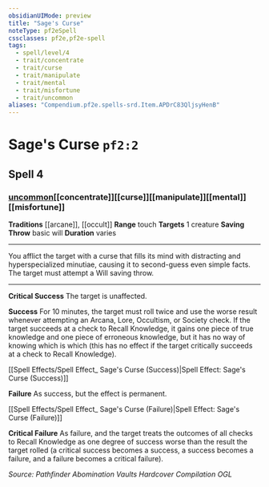 ```yaml
---
obsidianUIMode: preview
title: "Sage's Curse"
noteType: pf2eSpell
cssclasses: pf2e,pf2e-spell
tags:
  - spell/level/4
  - trait/concentrate
  - trait/curse
  - trait/manipulate
  - trait/mental
  - trait/misfortune
  - trait/uncommon
aliases: "Compendium.pf2e.spells-srd.Item.APDrC83QljsyHenB" 
---
```

# Sage's Curse  `pf2:2`  
## Spell 4
### [uncommon](uncommon "Uncommon Rarity Trait")[[concentrate]][[curse]][[manipulate]][[mental]][[misfortune]]
**Traditions** [[arcane]], [[occult]]
**Range** touch
**Targets** 1 creature
**Saving Throw** basic will
**Duration** varies
* * * 
You afflict the target with a curse that fills its mind with distracting and hyperspecialized minutiae, causing it to second-guess even simple facts. The target must attempt a Will saving throw.

* * *

**Critical Success** The target is unaffected.

**Success** For 10 minutes, the target must roll twice and use the worse result whenever attempting an Arcana, Lore, Occultism, or Society check. If the target succeeds at a check to Recall Knowledge, it gains one piece of true knowledge and one piece of erroneous knowledge, but it has no way of knowing which is which (this has no effect if the target critically succeeds at a check to Recall Knowledge).

[[Spell Effects/Spell Effect_ Sage's Curse (Success)|Spell Effect: Sage's Curse (Success)]]

**Failure** As success, but the effect is permanent.

[[Spell Effects/Spell Effect_ Sage's Curse (Failure)|Spell Effect: Sage's Curse (Failure)]]

**Critical Failure** As failure, and the target treats the outcomes of all checks to Recall Knowledge as one degree of success worse than the result the target rolled (a critical success becomes a success, a success becomes a failure, and a failure becomes a critical failure).

*Source: Pathfinder Abomination Vaults Hardcover Compilation*
*OGL*